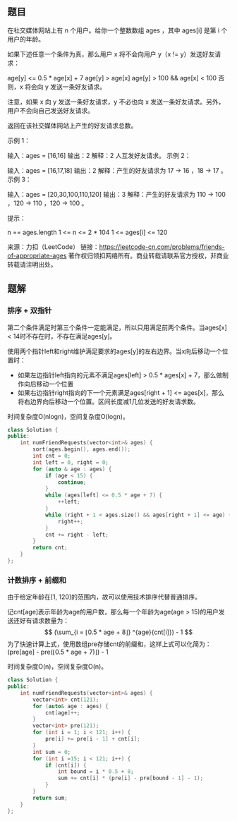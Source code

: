 ## 题目

在社交媒体网站上有 n 个用户。给你一个整数数组 ages ，其中 ages[i] 是第 i 个用户的年龄。

如果下述任意一个条件为真，那么用户 x 将不会向用户 y（x != y）发送好友请求：

age[y] <= 0.5 * age[x] + 7
age[y] > age[x]
age[y] > 100 && age[x] < 100
否则，x 将会向 y 发送一条好友请求。

注意，如果 x 向 y 发送一条好友请求，y 不必也向 x 发送一条好友请求。另外，用户不会向自己发送好友请求。

返回在该社交媒体网站上产生的好友请求总数。

 

示例 1：

输入：ages = [16,16]
输出：2
解释：2 人互发好友请求。
示例 2：

输入：ages = [16,17,18]
输出：2
解释：产生的好友请求为 17 -> 16 ，18 -> 17 。
示例 3：

输入：ages = [20,30,100,110,120]
输出：3
解释：产生的好友请求为 110 -> 100 ，120 -> 110 ，120 -> 100 。


提示：

n == ages.length
1 <= n <= 2 * 104
1 <= ages[i] <= 120

来源：力扣（LeetCode）
链接：https://leetcode-cn.com/problems/friends-of-appropriate-ages
著作权归领扣网络所有。商业转载请联系官方授权，非商业转载请注明出处。

## 题解

### 排序 + 双指针

第二个条件满足时第三个条件一定能满足，所以只用满足前两个条件。当ages[x] < 14时不存在时，不存在满足ages[y]。

使用两个指针left和right维护满足要求的ages[y]的左右边界。当x向后移动一个位置时：

- 如果左边指针left指向的元素不满足ages[left] > 0.5 * ages[x] + 7，那么做制作向后移动一个位置
- 如果右边指针right指向的下一个元素满足ages[right + 1] <= ages[x]，那么将右边界向后移动一个位置。区间长度减1几位发送的好友请求数。

时间复杂度O(nlogn)，空间复杂度O(logn)。

```c++
class Solution {
public:
    int numFriendRequests(vector<int>& ages) {
        sort(ages.begin(), ages.end());
        int cnt = 0;
        int left = 0, right = 0;
        for (auto & age : ages) {
            if (age < 15) {
                continue;
            }
            while (ages[left] <= 0.5 * age + 7) {
                ++left;
            }
            while (right + 1 < ages.size() && ages[right + 1] <= age) {
                right++;
            }
            cnt += right - left;
        }
        return cnt;
    }
};
```

### 计数排序 + 前缀和

由于给定年龄在[1, 120]的范围内，故可以使用技术排序代替普通排序。

记cnt[age]表示年龄为age的用户数，那么每一个年龄为age(age > 15)的用户发送还好有请求数量为：
$$
(\sum_{i = ⌊0.5 * age + 8⌋} ^{age}{cnt[i]}) - 1
$$
为了快速计算上式，使用数组pre存储cnt的前缀和，这样上式可以化简为：(pre[age] - pre(⌊0.5 * age + 7)⌋) - 1

时间复杂度O(n)，空间复杂度O(n)。

```c++
class Solution {
public:
    int numFriendRequests(vector<int>& ages) {
        vector<int> cnt(121);
        for (auto& age : ages) {
            cnt[age]++;
        }
        vector<int> pre(121);
        for (int i = 1; i < 121; i++) {
            pre[i] += pre[i - 1] + cnt[i];
        }
        int sum = 0;
        for (int i =15; i < 121; i++) {
            if (cnt[i]) {
                int bound = i * 0.5 + 8;
                sum += cnt[i] * (pre[i] - pre[bound - 1] - 1);
            }
        }
        return sum;
    }
};
```

